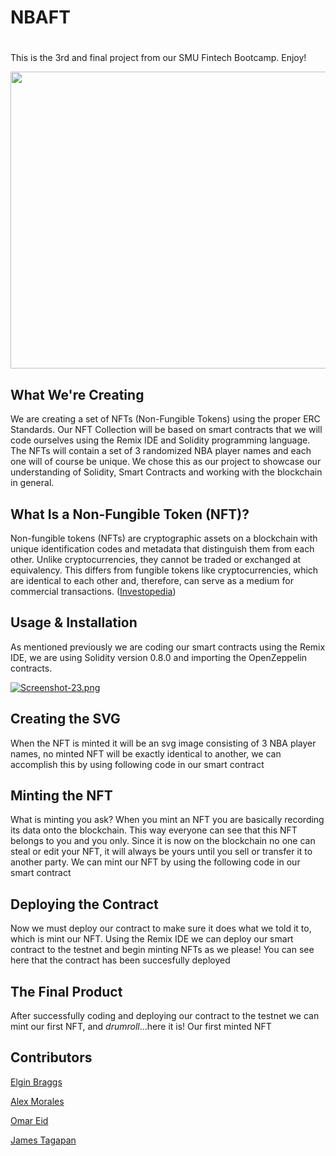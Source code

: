 #  <p align="center">
#    NBAFT
# </p>
This is the 3rd and final project from our SMU Fintech Bootcamp. Enjoy!

<p align="center">
  <img 
    width="845"
    height="475"
    src="https://i.postimg.cc/XYd9rXv4/nft-2021.jpg)](https://postimg.cc/sMfM8jSN"
  >
</p>

## What We're Creating
We are creating a set of NFTs (Non-Fungible Tokens) using the proper ERC Standards. Our NFT Collection will be based on smart contracts that we will code ourselves using the Remix IDE and Solidity programming language. The NFTs will contain a set of 3 randomized NBA player names and each one will of course be unique. We chose this as our project to showcase our understanding of Solidity, Smart Contracts and working with the blockchain in general. 

## What Is a Non-Fungible Token (NFT)?
Non-fungible tokens (NFTs) are cryptographic assets on a blockchain with unique identification codes and metadata that distinguish them from each other. Unlike cryptocurrencies, they cannot be traded or exchanged at equivalency. This differs from fungible tokens like cryptocurrencies, which are identical to each other and, therefore, can serve as a medium for commercial transactions. ([Investopedia](https://www.investopedia.com/non-fungible-tokens-nft-5115211))

## Usage & Installation
As mentioned previously we are coding our smart contracts using the Remix IDE, we are using Solidity version 0.8.0 and importing the OpenZeppelin contracts.

[![Screenshot-23.png](https://i.postimg.cc/ydsh4R0k/Screenshot-23.png)](https://postimg.cc/4K2HpmLg)

## Creating the SVG
When the NFT is minted it will be an svg image consisting of 3 NBA player names, no minted NFT will be exactly identical to another, we can accomplish this by using following code in our smart contract



## Minting the NFT
What is minting you ask? When you mint an NFT you are basically recording its data onto the blockchain. This way everyone can see that this NFT belongs to you and you only. Since it is now on the blockchain no one can steal or edit your NFT, it will always be yours until you sell or transfer it to another party. We can mint our NFT by using the following code in our smart contract



## Deploying the Contract
Now we must deploy our contract to make sure it does what we told it to, which is mint our NFT. Using the Remix IDE we can deploy our smart contract to the testnet and begin minting NFTs as we please! You can see here that the contract has been succesfully deployed


## The Final Product
After successfully coding and deploying our contract to the testnet we can mint our first NFT, and *drumroll*...here it is! Our first minted NFT

## Contributors
[Elgin Braggs](https://github.com/nustalgic)

[Alex Morales](https://github.com/Amora987)

[Omar Eid](https://github.com/ORE93)

[James Tagapan](https://github.com/trekj)
